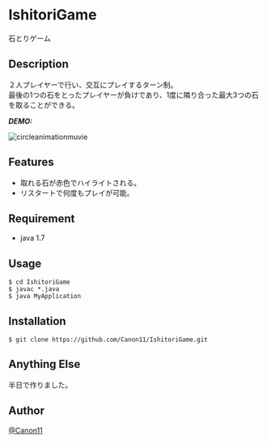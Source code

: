 # IshitoriGame
石とりゲーム

## Description
２人プレイヤーで行い、交互にプレイするターン制。  
最後の1つの石をとったプレイヤーが負けであり、1度に隣り合った最大3つの石を取ることができる。

***DEMO:***

![circleanimationmuvie](https://github.com/Canon11/IshitoriGame/blob/master/gif/Demo.gif)

## Features
- 取れる石が赤色でハイライトされる。
- リスタートで何度もプレイが可能。

## Requirement
- java 1.7

## Usage
```
$ cd IshitoriGame
$ javac *.java
$ java MyApplication
```

## Installation
```
$ git clone https://github.com/Canon11/IshitoriGame.git
```

## Anything Else
半日で作りました。

## Author
[@Canon11](https://github.com/Canon11/)
